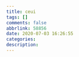 ```yaml
---
title: ceui
tags: []
comments: false
abbrlink: 58856
date: 2020-07-03 16:26:55
categories:
description:
---
```

